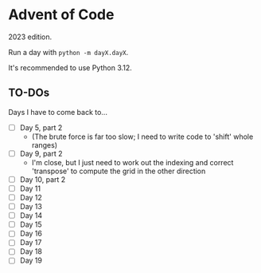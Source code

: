 # Advent of Code

2023 edition.

Run a day with `python -m dayX.dayX`.

It's recommended to use Python 3.12.

## TO-DOs

Days I have to come back to...

- [ ] Day 5, part 2
  - (The brute force is far too slow; I need to write code to 'shift' whole ranges)
- [ ] Day 9, part 2
  - I'm close, but I just need to work out the indexing and correct 'transpose' to compute the grid in the other direction
- [ ] Day 10, part 2
- [ ] Day 11
- [ ] Day 12
- [ ] Day 13
- [ ] Day 14
- [ ] Day 15
- [ ] Day 16
- [ ] Day 17
- [ ] Day 18
- [ ] Day 19
